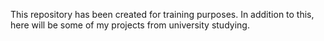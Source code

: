 This repository has been created for training purposes. In addition to this, here will be some of my projects from university studying.
